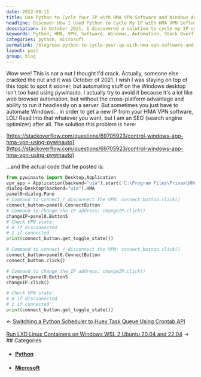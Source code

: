 ```yaml
---
date: 2022-08-11
title: Use Python to Cycle Your IP with HMA VPN Software and Windows Automation
headline: Discover How I Used Python to Cycle My IP with HMA VPN Software and Windows Automation
description: In October 2021, I discovered a solution to cycle my IP using Python, HMA VPN Software, and Windows Automation. With this code, I was able to connect and disconnect the VPN, change the IP address, and check the VPN state - all found on Stack Overflow. Come find out how I did it!
keywords: Python, HMA, VPN, Software, Windows, Automation, Stack Overflow, IP, Address, pywinauto, Connect, Disconnect, State, October 2021
categories: python, microsoft
permalink: /blog/use-python-to-cycle-your-ip-with-hma-vpn-software-and-windows-automation/
layout: post
group: blog
---
```



Wow wee! This is not a nut I thought I'd crack. Actually, someone else cracked
the nut and it was October of 2021. I wish I was staying on top of this topic
to spot it sooner, but automating stuff on the Windows desktop isn't too hard
using pywinauto. I actually try to avoid it because it's a lot like web browser
automation, but without the cross-platform advantage and ability to run it
headlessly on a server. But sometimes you just have to automate Windows... in
order to get a new IP from your HMA VPN software, LOL! Read into that whatever
you want, but I am an SEO (search engine optimizer) after all. The solution
this problem is here:

[https://stackoverflow.com/questions/69705923/control-windows-app-hma-vpn-using-pywinauto](https://stackoverflow.com/questions/69705923/control-windows-app-hma-vpn-using-pywinauto)

...and the actual code that he posted is:

```python
from pywinauto import Desktop,Application
vpn_app = Application(backend="uia").start('C:\Program Files\Privax\HMA VPN\Vpn.exe')
dialog=Desktop(backend="uia").HMA
panel0=dialog.Pane
# Command to connect / disconnect the VPN: connect_button.click()
connect_button=panel0.ConnectButton
# Command to change the IP address: changeIP.click()
changeIP=panel0.Button5
# Check VPN state:
# 0 if disconnected
# 1 if connected
print(connect_button.get_toggle_state())

# Command to connect / disconnect the VPN: connect_button.click()
connect_button=panel0.ConnectButton
connect_button.click()

# Command to change the IP address: changeIP.click()
changeIP=panel0.Button5
changeIP.click()

# Check VPN state:
# 0 if disconnected
# 1 if connected
print(connect_button.get_toggle_state())
```


<div class="arrow-links"><div class="post-nav-prev"><span class="arrow">&larr;&nbsp;</span><a href="/blog/switching-a-python-scheduler-to-huey-task-queue-using-crontab-api/">Switching a Python Scheduler to Huey Task Queue Using Crontab API</a></div> &nbsp; <div class="post-nav-next"><a href="/blog/run-lxd-linux-containers-on-windows-wsl-2-ubuntu-20-04-and-22-04/">Run LXD Linux Containers on Windows WSL 2 Ubuntu 20.04 and 22.04</a><span class="arrow">&nbsp;&rarr;</span></div></div>
## Categories

<ul>
<li><h4><a href='/python/'>Python</a></h4></li>
<li><h4><a href='/microsoft/'>Microsoft</a></h4></li></ul>